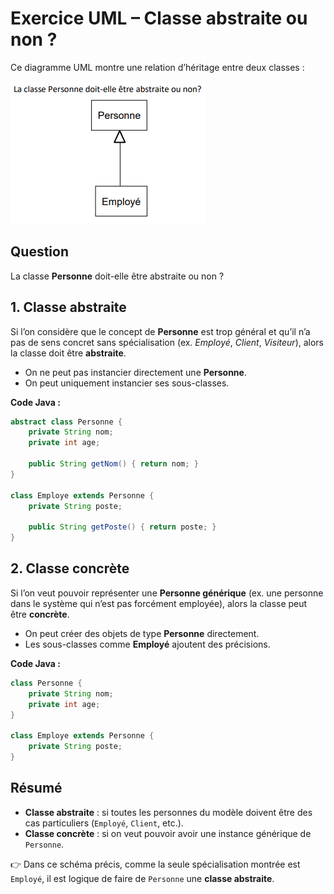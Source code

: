 # Exercice UML – Classe abstraite ou non ?

Ce diagramme UML montre une relation d’héritage entre deux classes :

![Relation](image.png)

## Question

La classe **Personne** doit-elle être abstraite ou non ?

## 1. Classe abstraite

Si l’on considère que le concept de **Personne** est trop général et qu’il n’a pas de sens concret sans spécialisation (ex. _Employé_, _Client_, _Visiteur_), alors la classe doit être **abstraite**.

- On ne peut pas instancier directement une **Personne**.
- On peut uniquement instancier ses sous-classes.

**Code Java :**

```java
abstract class Personne {
    private String nom;
    private int age;

    public String getNom() { return nom; }
}

class Employe extends Personne {
    private String poste;

    public String getPoste() { return poste; }
}
```

## 2. Classe concrète

Si l’on veut pouvoir représenter une **Personne générique** (ex. une personne dans le système qui n’est pas forcément employée), alors la classe peut être **concrète**.

- On peut créer des objets de type **Personne** directement.
- Les sous-classes comme **Employé** ajoutent des précisions.

**Code Java :**

```java
class Personne {
    private String nom;
    private int age;
}

class Employe extends Personne {
    private String poste;
}
```

## Résumé

- **Classe abstraite** : si toutes les personnes du modèle doivent être des cas particuliers (`Employé`, `Client`, etc.).
- **Classe concrète** : si on veut pouvoir avoir une instance générique de `Personne`.

👉 Dans ce schéma précis, comme la seule spécialisation montrée est `Employé`, il est logique de faire de `Personne` une **classe abstraite**.
